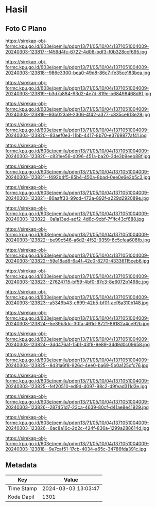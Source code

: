 # Hasil

## Foto C Plano

https://sirekap-obj-formc.kpu.go.id/603e/pemilu/pdpr/13/71/05/10/04/1371051004009-20240303-123817--f459d4fc-6722-4d08-bdf3-f0b328ccf695.jpg

https://sirekap-obj-formc.kpu.go.id/603e/pemilu/pdpr/13/71/05/10/04/1371051004009-20240303-123818--986e3300-bea0-49d8-86c7-fe35ce183bea.jpg

https://sirekap-obj-formc.kpu.go.id/603e/pemilu/pdpr/13/71/05/10/04/1371051004009-20240303-123819--b3d7a884-93d2-4e7d-819e-b68498468d81.jpg

https://sirekap-obj-formc.kpu.go.id/603e/pemilu/pdpr/13/71/05/10/04/1371051004009-20240303-123819--93b023a9-2306-4f42-a377-c835ce613e29.jpg

https://sirekap-obj-formc.kpu.go.id/603e/pemilu/pdpr/13/71/05/10/04/1371051004009-20240303-123820--83aef0e3-11bb-4417-8b70-e3769877af41.jpg

https://sirekap-obj-formc.kpu.go.id/603e/pemilu/pdpr/13/71/05/10/04/1371051004009-20240303-123820--c831ee56-d096-451a-ba20-3de3b9eeb88f.jpg

https://sirekap-obj-formc.kpu.go.id/603e/pemilu/pdpr/13/71/05/10/04/1371051004009-20240303-123821--f492b4f5-85b4-450a-8bad-0ee0e6e2b5c3.jpg

https://sirekap-obj-formc.kpu.go.id/603e/pemilu/pdpr/13/71/05/10/04/1371051004009-20240303-123821--80aaff33-99cd-472a-892f-a229d292089e.jpg

https://sirekap-obj-formc.kpu.go.id/603e/pemilu/pdpr/13/71/05/10/04/1371051004009-20240303-123822--0a1a13ed-adf2-4d6c-9cbf-7f1fc43cf688.jpg

https://sirekap-obj-formc.kpu.go.id/603e/pemilu/pdpr/13/71/05/10/04/1371051004009-20240303-123822--be99c546-a6d2-4f52-9359-6c5cfea606fb.jpg

https://sirekap-obj-formc.kpu.go.id/603e/pemilu/pdpr/13/71/05/10/04/1371051004009-20240303-123822--59e18ad8-6a4f-42c0-8270-43336115ceb6.jpg

https://sirekap-obj-formc.kpu.go.id/603e/pemilu/pdpr/13/71/05/10/04/1371051004009-20240303-123823--27624715-bf59-4bf0-87c3-8e6072b1498c.jpg

https://sirekap-obj-formc.kpu.go.id/603e/pemilu/pdpr/13/71/05/10/04/1371051004009-20240303-123823--a5349b43-e699-42b5-bf0f-acf6a310b148.jpg

https://sirekap-obj-formc.kpu.go.id/603e/pemilu/pdpr/13/71/05/10/04/1371051004009-20240303-123824--5e39b3dc-30fa-461d-8721-86182a4ce92b.jpg

https://sirekap-obj-formc.kpu.go.id/603e/pemilu/pdpr/13/71/05/10/04/1371051004009-20240303-123824--3dd476af-15b1-43f8-9e89-34d9d0c09658.jpg

https://sirekap-obj-formc.kpu.go.id/603e/pemilu/pdpr/13/71/05/10/04/1371051004009-20240303-123825--8d31a6f8-926d-4ee0-ba69-5b0a125cfc76.jpg

https://sirekap-obj-formc.kpu.go.id/603e/pemilu/pdpr/13/71/05/10/04/1371051004009-20240303-123825--fef20510-ed9d-4097-98c2-d9fead311d3e.jpg

https://sirekap-obj-formc.kpu.go.id/603e/pemilu/pdpr/13/71/05/10/04/1371051004009-20240303-123826--287451d7-23ca-4639-80cf-d41ae8e41929.jpg

https://sirekap-obj-formc.kpu.go.id/603e/pemilu/pdpr/13/71/05/10/04/1371051004009-20240303-123826--6ac8a16c-2d2c-424f-836a-1299a288614d.jpg

https://sirekap-obj-formc.kpu.go.id/603e/pemilu/pdpr/13/71/05/10/04/1371051004009-20240303-123818--9e7caf51-17cb-4034-a65c-34786fda391c.jpg


## Metadata

| Key        | Value               |
| ---------- | ------------------- |
| Time Stamp | 2024-03-03 13:03:47 |
| Kode Dapil | 1301                |



